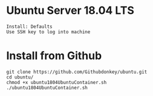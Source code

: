 # Ubuntu Server 18.04 LTS
```
Install: Defaults
Use SSH key to log into machine
```
	
# Install from Github
```
git clone https://github.com/Githubdonkey/ubuntu.git
cd ubuntu/
chmod +x ubuntu1804UbuntuContainer.sh
./ubuntu1804UbuntuContainer.sh
```